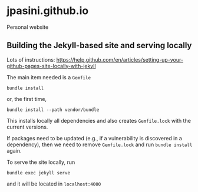 # jpasini.github.io
Personal website

## Building the Jekyll-based site and serving locally

Lots of instructions: https://help.github.com/en/articles/setting-up-your-github-pages-site-locally-with-jekyll

The main item needed is a `Gemfile`

```
bundle install
```
or, the first time,
```
bundle install --path vendor/bundle
```

This installs locally all dependencies and also creates `Gemfile.lock` with the
current versions.

If packages need to be updated (e.g., if a vulnerability is discovered in a
dependency), then we need to remove `Gemfile.lock` and run `bundle install` again.

To serve the site locally, run

```
bundle exec jekyll serve
```

and it will be located in `localhost:4000`



